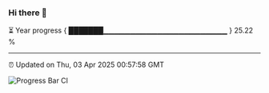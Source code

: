 ### Hi there 👋

⏳ Year progress { ███████▁▁▁▁▁▁▁▁▁▁▁▁▁▁▁▁▁▁▁▁▁▁▁ } 25.22 %

---

⏰ Updated on Thu, 03 Apr 2025 00:57:58 GMT

![Progress Bar CI](https://github.com/code-lakshay/GitHub-Actions-Demo/workflows/Progress%20Bar%20CI/badge.svg)

